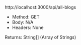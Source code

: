 http://localhost:3000/api/all-blogs

- Method: GET
- Body: N/A
- Headers: None

Returns: String[] (Array of Strings)
